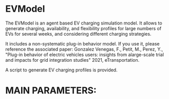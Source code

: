# EVModel
The EVModel is an agent based EV charging simulation model. It allows to generate charging, availability,
and flexibility profiles for large numbers of EVs for several weeks, and considering different charging strategies.

It includes a non-systematic plug-in behavior model. If you use it, please reference the associated paper: Gonzalez Venegas, F., Petit, M., Perez, Y., "Plug-in behavior of electric vehicles users: insights from alarge-scale trial and impacts for grid integration studies" 2021, eTransportation.

A script to generate EV charging profiles is provided.

# MAIN PARAMETERS:

